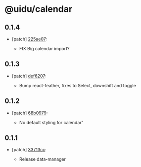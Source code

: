 # @uidu/calendar

## 0.1.4
- [patch] [225ae07](https://github.org/uidu-org/guidu/commits/225ae07):

  - FIX Big calendar import?

## 0.1.3
- [patch] [def6207](https://github.org/uidu-org/guidu/commits/def6207):

  - Bump react-feather, fixes to Select, downshift and toggle

## 0.1.2
- [patch] [68b0979](https://github.org/uidu-org/guidu/commits/68b0979):

  - No default styling for calendar"

## 0.1.1
- [patch] [33713cc](https://github.org/uidu-org/guidu/commits/33713cc):

  - Release data-manager

